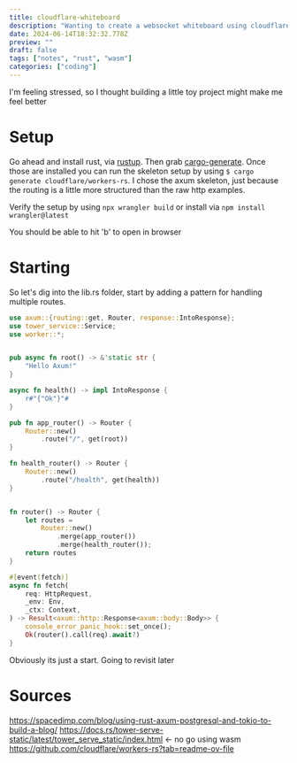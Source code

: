 ```yaml
---
title: cloudflare-whiteboard
description: "Wanting to create a websocket whiteboard using cloudflare web workers"
date: 2024-06-14T18:32:32.778Z
preview: ""
draft: false
tags: ["notes", "rust", "wasm"]
categories: ["coding"]
---
```


I'm feeling stressed, so I thought building a little toy project might make me feel better

# Setup

Go ahead and install rust, via [rustup](https://www.rust-lang.org/tools/install). Then grab [cargo-generate](https://github.com/cargo-generate/cargo-generate). Once those are installed you can run the skeleton
setup by using `$ cargo generate cloudflare/workers-rs`. I chose the axum skeleton, just because the routing is a little more structured than
the raw http examples.

Verify the setup by using `npx wrangler build` or install via `npm install wrangler@latest`

You should be able to hit 'b' to open in browser

# Starting

So let's dig into the lib.rs folder, start by adding a pattern for handling multiple routes.

```rust
use axum::{routing::get, Router, response::IntoResponse};
use tower_service::Service;
use worker::*;


pub async fn root() -> &'static str {
    "Hello Axum!"
}

async fn health() -> impl IntoResponse {
    r#"{"Ok"}"#
}

pub fn app_router() -> Router {
    Router::new()
        .route("/", get(root))
}

fn health_router() -> Router {
    Router::new() 
        .route("/health", get(health))
}


fn router() -> Router {
    let routes =
        Router::new()
            .merge(app_router())
            .merge(health_router());
    return routes
}

#[event(fetch)]
async fn fetch(
    req: HttpRequest,
    _env: Env,
    _ctx: Context,
) -> Result<axum::http::Response<axum::body::Body>> {
    console_error_panic_hook::set_once();
    Ok(router().call(req).await?)
}

```

Obviously its just a start. Going to revisit later

# Sources
https://spacedimp.com/blog/using-rust-axum-postgresql-and-tokio-to-build-a-blog/
https://docs.rs/tower-serve-static/latest/tower_serve_static/index.html <- no go using wasm
https://github.com/cloudflare/workers-rs?tab=readme-ov-file
